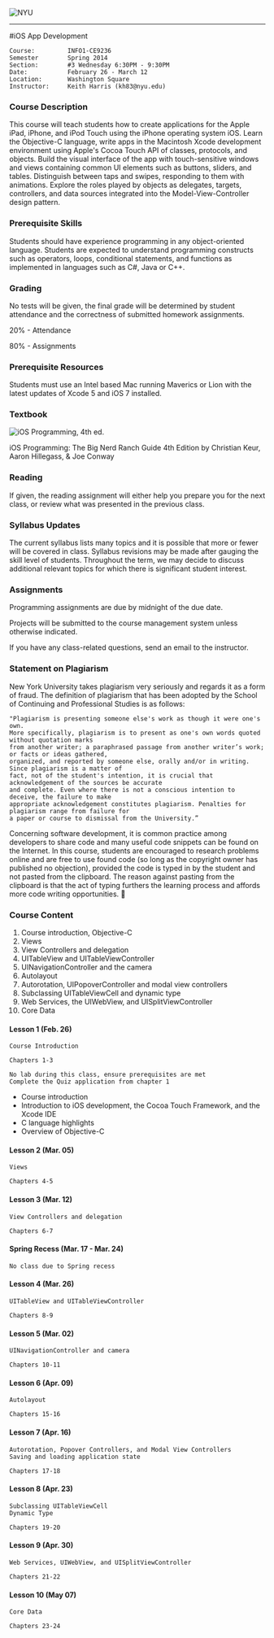
![NYU](http://distancelearning.scps.nyu.edu/images/nyuscps-logo-standard-web.jpg) 

----
#iOS App Development 


    Course:			INFO1-CE9236
    Semester		Spring 2014
    Section:		#3 Wednesday 6:30PM - 9:30PM
	Date:			February 26 - March 12    
	Location:		Washington Square
    Instructor:		Keith Harris (kh83@nyu.edu)

### Course Description 
This course will teach students how to create applications for the Apple iPad, iPhone, and iPod Touch using the iPhone operating system iOS. Learn the Objective-C language, write apps in the Macintosh Xcode development environment using Apple's Cocoa Touch API of classes, protocols, and objects. Build the visual interface of the app with touch-sensitive windows and views containing common UI elements such as buttons, sliders, and tables. Distinguish between taps and swipes, responding to them with animations. Explore the roles played by objects as delegates, targets, controllers, and data sources integrated into the Model-View-Controller design pattern.


### Prerequisite Skills

Students should have experience programming in any object-oriented language.  Students are expected to understand programming constructs such as operators, loops, conditional statements, and functions as implemented in languages such as C#, Java or C++. 

### Grading

No tests will be given, the final grade will be determined by student attendance and the correctness of submitted homework assignments.

20% - Attendance

80% - Assignments

### Prerequisite Resources

Students must use an Intel based Mac running Maverics or Lion with the latest updates of Xcode 5 and iOS 7 installed.


### Textbook 

![iOS Programming, 4th ed.](http://www.bignerdranch.com/images/iosprogramming-4th.png)

iOS Programming: The Big Nerd Ranch Guide 4th Edition by Christian Keur, Aaron Hillegass, & Joe Conway

### Reading

If given, the reading assignment will either help you prepare you for the next class, or review what was presented in the previous class.

### Syllabus Updates

The current syllabus lists many topics and it is possible that more or fewer will be covered in class. Syllabus revisions may be made after gauging the skill level of students.  Throughout the term, we may decide to discuss additional relevant topics for which there is significant student interest.

### Assignments
Programming assignments are due by midnight of the due date.  

Projects will be submitted to the course management system unless otherwise indicated.

If you have any class-related questions, send an email to the instructor.

### Statement on Plagiarism

New York University takes plagiarism very seriously and regards it as a form of fraud. The definition of plagiarism that has been adopted by the School of Continuing and Professional Studies is as follows: 

````
"Plagiarism is presenting someone else's work as though it were one's own. 
More specifically, plagiarism is to present as one's own words quoted without quotation marks 
from another writer; a paraphrased passage from another writer’s work; or facts or ideas gathered, 
organized, and reported by someone else, orally and/or in writing. Since plagiarism is a matter of 
fact, not of the student's intention, it is crucial that acknowledgement of the sources be accurate 
and complete. Even where there is not a conscious intention to deceive, the failure to make 
appropriate acknowledgement constitutes plagiarism. Penalties for plagiarism range from failure for 
a paper or course to dismissal from the University.”
````

Concerning software development, it is common practice among developers to share code and many useful code snippets can be found on the Internet.  In this course, students are encouraged to research problems online and are free to use found code (so long as the copyright owner has published no objection), provided the code is typed in by the student and not pasted from the clipboard.  The reason against pasting from the clipboard is that the act of typing furthers the learning process and affords more code writing opportunities. 

### Course Content


1.  Course introduction, Objective-C
2.  Views
3.  View Controllers and delegation
4.  UITableView and UITableViewController
5.  UINavigationController and the camera
6.  Autolayout
7.  Autorotation, UIPopoverController and modal view controllers
8.  Subclassing UITableViewCell and dynamic type
9.  Web Services, the UIWebView, and UISplitViewController
10. Core Data


#### Lesson 1 (Feb. 26)

    Course Introduction
    
    Chapters 1-3
    
    No lab during this class, ensure prerequisites are met
    Complete the Quiz application from chapter 1

*  Course introduction
*  Introduction to iOS development, the Cocoa Touch Framework, and the Xcode IDE
*  C language highlights
*  Overview of Objective-C


#### Lesson 2 (Mar. 05)

    Views
    
    Chapters 4-5



#### Lesson 3 (Mar. 12)

    View Controllers and delegation
    
    Chapters 6-7


#### Spring Recess (Mar. 17 - Mar. 24)

    No class due to Spring recess

#### Lesson 4 (Mar. 26)

    UITableView and UITableViewController
    
    Chapters 8-9




#### Lesson 5 (Mar. 02)

    UINavigationController and camera
    
    Chapters 10-11




#### Lesson 6 (Apr. 09)

    Autolayout
    
    Chapters 15-16



#### Lesson 7 (Apr. 16)

    Autorotation, Popover Controllers, and Modal View Controllers
    Saving and loading application state
    
    Chapters 17-18




#### Lesson 8 (Apr. 23)

    Subclassing UITableViewCell
    Dynamic Type
    
    Chapters 19-20



#### Lesson 9 (Apr. 30)

    Web Services, UIWebView, and UISplitViewController
    
    Chapters 21-22




#### Lesson 10 (May 07)

    Core Data

    Chapters 23-24
